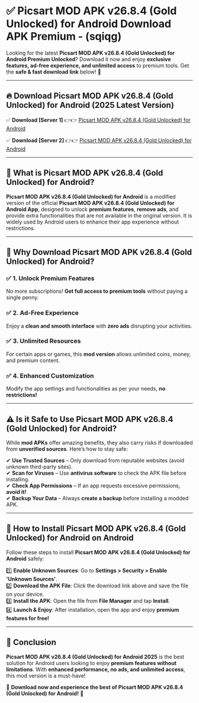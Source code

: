 
# ✅ Picsart MOD APK v26.8.4 (Gold Unlocked) for Android Download APK Premium -  (sqiqg) 

Looking for the latest **Picsart MOD APK v26.8.4 (Gold Unlocked) for Android Premium Unlocked**? Download it now and enjoy **exclusive features, ad-free experience, and unlimited access** to premium tools. Get the **safe & fast download link** below! 🚀

---

## 🔥 Download Picsart MOD APK v26.8.4 (Gold Unlocked) for Android (2025 Latest Version)

✅ **Download [Server 1]** 👉👉 [Picsart MOD APK v26.8.4 (Gold Unlocked) for Android ](https://apkcomod.com?title=Picsart_MOD_APK_v26.8.4_(Gold_Unlocked)_for_Android)  

✅ **Download [Server 2]** 👉👉 [Picsart MOD APK v26.8.4 (Gold Unlocked) for Android ](https://apkcomod.com?title=Picsart_MOD_APK_v26.8.4_(Gold_Unlocked)_for_Android)  


---

## 📌 What is Picsart MOD APK v26.8.4 (Gold Unlocked) for Android?

**Picsart MOD APK v26.8.4 (Gold Unlocked) for Android** is a modified version of the official **Picsart MOD APK v26.8.4 (Gold Unlocked) for Android App**, designed to unlock **premium features**, **remove ads**, and provide extra functionalities that are not available in the original version. It is widely used by Android users to enhance their app experience without restrictions.

---

## 🌟 Why Download Picsart MOD APK v26.8.4 (Gold Unlocked) for Android?

### ✅ 1. Unlock Premium Features
No more subscriptions! **Get full access to premium tools** without paying a single penny.

### ✅ 2. Ad-Free Experience
Enjoy a **clean and smooth interface** with **zero ads** disrupting your activities.

### ✅ 3. Unlimited Resources
For certain apps or games, this **mod version** allows unlimited coins, money, and premium content.

### ✅ 4. Enhanced Customization
Modify the app settings and functionalities as per your needs, **no restrictions!**

---

## ⚠️ Is it Safe to Use Picsart MOD APK v26.8.4 (Gold Unlocked) for Android?

While **mod APKs** offer amazing benefits, they also carry risks if downloaded from **unverified sources**. Here’s how to stay safe:

✔ **Use Trusted Sources** – Only download from reputable websites (avoid unknown third-party sites).  
✔ **Scan for Viruses** – Use **antivirus software** to check the APK file before installing.  
✔ **Check App Permissions** – If an app requests excessive permissions, **avoid it!**  
✔ **Backup Your Data** – Always **create a backup** before installing a modded APK.

---

## 📲 How to Install Picsart MOD APK v26.8.4 (Gold Unlocked) for Android on Android

Follow these steps to install **Picsart MOD APK v26.8.4 (Gold Unlocked) for Android** safely:

1️⃣ **Enable Unknown Sources**: Go to **Settings > Security > Enable 'Unknown Sources'**.  
2️⃣ **Download the APK File**: Click the download link above and save the file on your device.  
3️⃣ **Install the APK**: Open the file from **File Manager** and tap **Install**.  
4️⃣ **Launch & Enjoy**: After installation, open the app and enjoy **premium features for free!**

---

## 🚀 Conclusion

**Picsart MOD APK v26.8.4 (Gold Unlocked) for Android 2025** is the best solution for Android users looking to enjoy **premium features without limitations**. With **enhanced performance, no ads, and unlimited access**, this mod version is a must-have!

🔻 **Download now and experience the best of Picsart MOD APK v26.8.4 (Gold Unlocked) for Android!** 🔻

